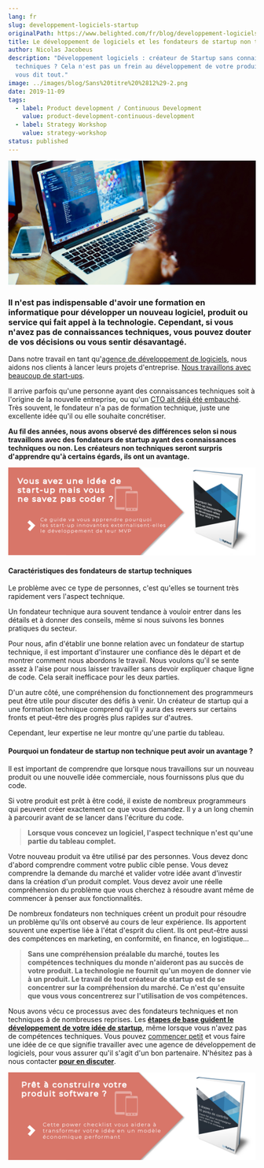 ```yaml
---
lang: fr
slug: developpement-logiciels-startup
originalPath: https://www.belighted.com/fr/blog/developpement-logiciels-startup
title: Le développement de logiciels et les fondateurs de startup non techniques
author: Nicolas Jacobeus
description: "Développement logiciels : créateur de Startup sans connaissances
  techniques ? Cela n'est pas un frein au développement de votre produit ! On
  vous dit tout."
image: ../images/blog/Sans%20titre%20%2812%29-2.png
date: 2019-11-09
tags:
  - label: Product development / Continuous Development
    value: product-development-continuous-development
  - label: Strategy Workshop
    value: strategy-workshop
status: published
---
```

![Développement de logiciels pour Startups](/content/images/legacy/DIsleFGnBRxPaWX_fukGN.png)

### Il n'est pas indispensable d'avoir une formation en informatique pour développer un nouveau logiciel, produit ou service qui fait appel à la technologie. Cependant, si vous n'avez pas de connaissances techniques, vous pouvez douter de vos décisions ou vous sentir désavantagé.

Dans notre travail en tant qu'[agence de développement de logiciels](/fr/a-propos), nous aidons nos clients à lancer leurs projets d'entreprise. [Nous travaillons avec beaucoup de start-ups](/blog/startup-mindset-clients).

Il arrive parfois qu'une personne ayant des connaissances techniques soit à l'origine de la nouvelle entreprise, ou qu'un [CTO ait déjà été embauché](/blog/do-you-really-need-to-hire-a-cto-to-launch-your-startup). Très souvent, le fondateur n'a pas de formation technique, juste une excellente idée qu'il ou elle souhaite concrétiser.

**Au fil des années, nous avons observé des différences selon si nous travaillons avec des fondateurs de startup ayant des connaissances techniques ou non. Les créateurs non techniques seront surpris d'apprendre qu'à certains égards, ils ont un avantage.**

[![FR_CTA_Belighted_iPad_saumon_DiscoverMVPDev](/content/images/legacy/hhS0SN8x6_gha25yj7I_n.png)](https://www.belighted.com/fr/ressources/ebook-externaliser-developpement-mvp)

#### Caractéristiques des fondateurs de startup techniques

Le problème avec ce type de personnes, c'est qu'elles se tournent très rapidement vers l'aspect technique.

Un fondateur technique aura souvent tendance à vouloir entrer dans les détails et à donner des conseils, même si nous suivons les bonnes pratiques du secteur.

Pour nous, afin d'établir une bonne relation avec un fondateur de startup technique, il est important d'instaurer une confiance dès le départ et de montrer comment nous abordons le travail. Nous voulons qu'il se sente assez à l'aise pour nous laisser travailler sans devoir expliquer chaque ligne de code. Cela serait inefficace pour les deux parties.

D'un autre côté, une compréhension du fonctionnement des programmeurs peut être utile pour discuter des défis à venir. Un créateur de startup qui a une formation technique comprend qu'il y aura des revers sur certains fronts et peut-être des progrès plus rapides sur d'autres.

Cependant, leur expertise ne leur montre qu'une partie du tableau.

#### **Pourquoi un fondateur de startup non technique peut avoir un avantage ?**

Il est important de comprendre que lorsque nous travaillons sur un nouveau produit ou une nouvelle idée commerciale, nous fournissons plus que du code.

Si votre produit est prêt à être codé, il existe de nombreux programmeurs qui peuvent créer exactement ce que vous demandez. Il y a un long chemin à parcourir avant de se lancer dans l'écriture du code.

> **Lorsque vous concevez un logiciel, l'aspect technique n'est qu'une partie du tableau complet.**

Votre nouveau produit va être utilisé par des personnes. Vous devez donc d'abord comprendre comment votre public cible pense. Vous devez comprendre la demande du marché et valider votre idée avant d'investir dans la création d'un produit complet. Vous devez avoir une réelle compréhension du problème que vous cherchez à résoudre avant même de commencer à penser aux fonctionnalités.

De nombreux fondateurs non techniques créent un produit pour résoudre un problème qu'ils ont observé au cours de leur expérience. Ils apportent souvent une expertise liée à l'état d'esprit du client. Ils ont peut-être aussi des compétences en marketing, en conformité, en finance, en logistique...

> **Sans une compréhension préalable du marché, toutes les compétences techniques du monde n'aideront pas au succès de votre produit. La technologie ne fournit qu'un moyen de donner vie à un produit. Le travail de tout créateur de startup est de se concentrer sur la compréhension du marché. Ce n'est qu'ensuite que vous vous concentrerez sur l'utilisation de vos compétences.**

Nous avons vécu ce processus avec des fondateurs techniques et non techniques à de nombreuses reprises. Les **[étapes de base guident le développement de votre idée de startup](/fr/services)**, même lorsque vous n'avez pas de compétences techniques. Vous pouvez [commencer petit](/blog/when-you-should-not-issue-rfps-for-software-development) et vous faire une idée de ce que signifie travailler avec une agence de développement de logiciels, pour vous assurer qu'il s'agit d'un bon partenaire. N'hésitez pas à nous contacter **[pour en discuter](/fr/evaluation-developpement-produit?hsCtaTracking=5dced1b6-bfac-4c82-a7fa-1b0ef9c086c5%7C90218acb-e49a-44df-ae39-ab14a68c82b0)**.

[![FR_CTA_Belighted_iPad_saumon_powerchecklist](/content/images/legacy/KgPCqgzG2cg0VS_cBdQnJ.png)](https://www.belighted.com/fr/ressources/software-power-checklist)